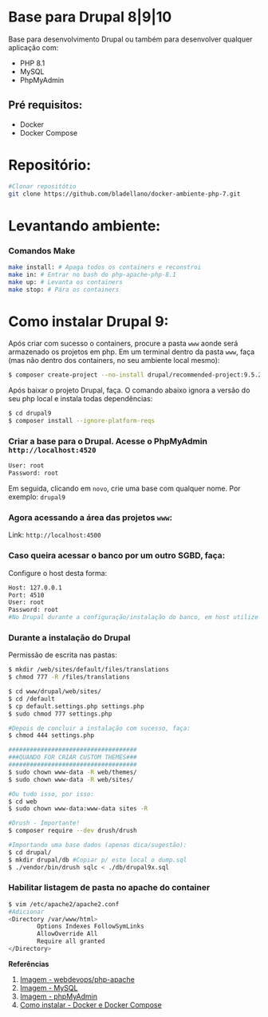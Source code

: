# Base para Drupal 8|9|10

Base para desenvolvimento Drupal ou também para desenvolver qualquer aplicação com:
- PHP 8.1 
- MySQL 
- PhpMyAdmin


## Pré requisitos:
- Docker
- Docker Compose

# Repositório:

```bash
#Clonar repositótio
git clone https://github.com/bladellano/docker-ambiente-php-7.git
```
# Levantando ambiente:
### Comandos Make
```bash
make install: # Apaga todos os containers e reconstroi
make in: # Entrar no bash do php-apache-php-8.1
make up: # Levanta os containers 
make stop: # Pára os containers
```
# Como instalar Drupal 9:
Após criar com sucesso o containers, procure a pasta `www` aonde será armazenado os projetos em php. Em um terminal dentro da pasta `www`, faça (mas não dentro dos containers, no seu ambiente local mesmo):
```bash
$ composer create-project --no-install drupal/recommended-project:9.5.2 drupal9
```
Após baixar o projeto Drupal, faça. O comando abaixo ignora a versão do seu php local e instala todas dependências:
```bash
$ cd drupal9
$ composer install --ignore-platform-reqs
```
### Criar a base para o Drupal. Acesse o PhpMyAdmin `http://localhost:4520`
```bash
User: root
Password: root
```
Em seguida, clicando em `novo`, crie uma base com qualquer nome. Por exemplo: `drupal9`
### Agora acessando a área das projetos `www`:
Link: `http://localhost:4500`

### Caso queira acessar o banco por um outro SGBD, faça:
Configure o host desta forma:
```bash
Host: 127.0.0.1
Port: 4510
User: root
Password: root
#No Drupal durante a configuração/instalação do banco, em host utilize `db-local`, o resto tudo igual a configuração acima.
```

### Durante a instalação do Drupal
Permissão de escrita nas pastas:
```bash
$ mkdir /web/sites/default/files/translations
$ chmod 777 -R /files/translations

$ cd www/drupal/web/sites/ 
$ cd /default
$ cp default.settings.php settings.php
$ sudo chmod 777 settings.php

#Depois de concluir a instalação com sucesso, faça:
$ chmod 444 settings.php

####################################
###QUANDO FOR CRIAR CUSTOM THEMES###
####################################
$ sudo chown www-data -R web/themes/
$ sudo chown www-data -R web/sites/

#Ou tudo isso, por isso:
$ cd web
$ sudo chown www-data:www-data sites -R

#Drush - Importante!
$ composer require --dev drush/drush 

#Importando uma base dados (apenas dica/sugestão):
$ cd drupal/
$ mkdir drupal/db #Copiar p/ este local o dump.sql
$ ./vendor/bin/drush sqlc < ./db/drupal9x.sql
```
### Habilitar listagem de pasta no apache do container
```bash
$ vim /etc/apache2/apache2.conf
#Adicionar
<Directory /var/www/html>
        Options Indexes FollowSymLinks
        AllowOverride All
        Require all granted
</Directory>
```
**Referências**
1. [Imagem - webdevops/php-apache](https://dockerfile.readthedocs.io/en/latest/content/DockerImages/dockerfiles/php-apache.html)
2. [Imagem - MySQL](https://hub.docker.com/_/mysql)
3. [Imagem - phpMyAdmin](https://hub.docker.com/r/phpmyadmin/phpmyadmin/)
3. [Como instalar - Docker e Docker Compose](#) 